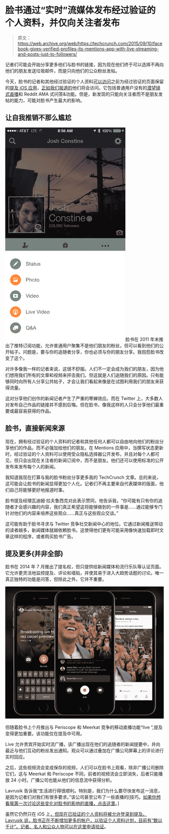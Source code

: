 # 脸书通过“实时”流媒体发布经过验证的个人资料，并仅向关注者发布

> 原文：<https://web.archive.org/web/https://techcrunch.com/2015/09/10/facebook-gives-verified-profiles-its-mentions-app-with-live-streaming-and-posts-just-to-followers/>

记者们可能会开始分享更多他们与脸书的链接，因为现在他们终于可以选择不再向他们的朋友发送垃圾邮件，而是只向他们的公众粉丝发帖。

今天，脸书的记者和其他经过验证的个人资料[可以访问](https://web.archive.org/web/20221210033109/http://media.fb.com/2015/09/10/mentions-and-live-for-verified-profiles/)之前为经过验证的页面保留的[提及 iOS 应用](https://web.archive.org/web/20221210033109/https://beta.techcrunch.com/2014/07/17/facebook-launches-mentions-the-exclusive-fb-app-for-playing-the-fame-game/)，[正如我们报道的](https://web.archive.org/web/20221210033109/https://beta.techcrunch.com/2015/08/12/facebook-live-livestreaming/)他们将会访问。它包括普通用户没有的[潜望镜式直播](https://web.archive.org/web/20221210033109/https://beta.techcrunch.com/2015/08/05/facescope)和 Reddit AMA 式问答&功能。但是，新发现的只能向关注者而不是朋友发帖的能力，可能对脸书产生最大的影响。

## 让自我推销不那么尴尬

![IMG_2427](img/f2203e0919a73dac0216d5742f786490.png)脸书在 2011 年末推出了推特订阅功能，允许普通用户聚集不是他们朋友的粉丝，但可以看到他们的公开帖子。问题是，要与你的追随者分享，你也必须与你的朋友分享。我抱怨脸书改变了这个。

对许多像我一样的记者来说，这很不舒服。人们不一定会成为我们的朋友，因为他们想用我们所有的文章和视频来抨击我们。但这就是人们追随我们的原因。只有能够同时向所有人分享公共帖子，才会让我们看起来像是在试图利用我们的朋友来获得流量。

这对分享他们创作的新闻记者产生了严重的寒蝉效应。而在 Twitter 上，大多数人对发布自己作品的链接并不感到后悔。但在脸书，像我这样的人只会分享他们最重要或最容易获得的作品。

## 脸书，直接新闻来源

现在，拥有经过验证的个人资料的记者和其他任何人都可以自由地向他们的粉丝分享他们的作品，而不必强加给他们的朋友。在 Mentions 应用中，当撰写状态更新时，经过验证的个人资料可以使用受众隐私选择器公开发布，并且对每个人都可见，但只会出现在关注者的新闻订阅中，而不是朋友。他们还可以使用标准的公开发布来发布每个人的新闻。

我知道我现在打算与我的脸书粉丝分享更多我的 TechCrunch 文章。总的来说，这可能会让脸书的新闻显得更加个人化。记者们不再主要来自代表媒体的版面，他们自己将能够更好地报道时事。

脸书提及经理瓦迪姆·拉夫鲁西克对此表示赞同，他告诉我，“你可能有只有你的追随者才会感兴趣的内容，我们真正希望这将能够做到的一件事是……通过能够专门针对他们的内容来培养这些观众……真正与这些观众交谈。”

这可能有助于脸书寻求与 Twitter 竞争社交新闻中心的地位。它通过新闻推送带动的读者越多，新闻媒体就越依赖脸书。这使得他们更有可能采用像快速加载即时文章这样的程序，或者购买脸书广告。

## 提及更多(并非全部)

脸书在 2014 年 7 月推出了提名权，但只提供给新闻媒体和流行乐队等认证页面。它允许更灵活地监控提及、评论和墙贴，并使其易于进入大趋势话题的讨论。唯一真正独特的功能是问答，但除此之外，它并不重要。

![Screen Shot 2015-09-10 at 11.13.35 AM](img/b3a44bb8e27323726c9df0b090bc8213.png)

但随着脸书上个月推出与 Periscope 和 Meerkat 竞争的移动直播功能“live ”,提及变得更加重要。该功能仅在提及中可用。

Live 允许贵宾开始实时流广播，该广播出现在他们的追随者的新闻提要中，并向最近与他们互动的粉丝发出通知。观众可以通过叠加在广播公司屏幕上的评论进行实时回应。

之后，这些视频流会变成保存的视频，人们可以在脸书上观看，除非广播公司删除它们，这与 Meerkat 和 Periscope 不同，前者的视频流会立即消失，后者只能播放 24 小时。广播公司也能从他们的信息流中获得分析。

Lavrusik 告诉我“生活进行得很顺利。特别是，我们为什么要尽快发布这一消息，是因为记者们对我们有很多要求。”该公司甚至公布了一些直播的[技巧。[如果你想看我第一次讨论这些变化对脸书的影响的直播，](https://web.archive.org/web/20221210033109/https://www.facebook.com/facebookmedia/best-practices/live)[点击这里](https://web.archive.org/web/20221210033109/https://www.facebook.com/JoshConstine/videos/10101877614447393/?permPage=1)。]

虽然它仍然只在 iOS 上[，但现在已验证的个人资料将被允许登录到提及。Lavrusik 说，脸书正在不断增加更多的帐户，以验证个人资料计划，目前有“数以千计”。记者、名人和公众人物可以](https://web.archive.org/web/20221210033109/https://www.facebook.com/about/mentions/)[在这里申请验证](https://web.archive.org/web/20221210033109/https://www.facebook.com/help/contact/356341591197702)。